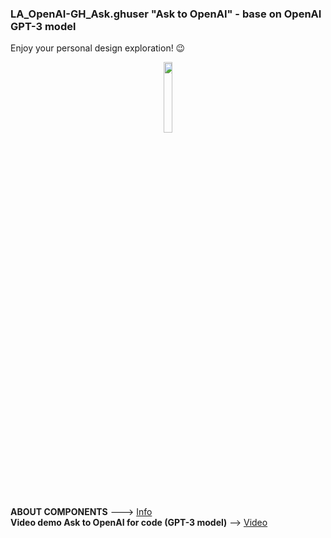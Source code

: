 ### LA_OpenAI-GH_Ask.ghuser "Ask to OpenAI" - base on OpenAI GPT-3 model

Enjoy your personal design exploration! 😉

<div align="center">
<img src="https://ambrosinus.altervista.org/blog/wp-content/uploads/2022/12/LA_OpenAI-GH_Ask_comp_02.png" width="17%" height="17%">
</div>

<br>
<br>

**ABOUT COMPONENTS**  ---> [Info](https://bit.ly/OpenAI-QandA-insideGrasshopper)
<br>
**Video demo Ask to OpenAI for code (GPT-3 model)** --> [Video](https://youtu.be/NU3ILLuBl3g)
